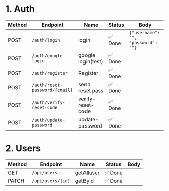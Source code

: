 # 1. Auth

| Method | Endpoint                          | Name                | Status    | Body |
| ------ | --------------------------------- | ------------------- | --------- | ---- |
| POST   | `/auth/login`                     | login               | ✅ Done   | `{"username": "", "password": ""}` |
| POST   | `/auth/google-login`              | google login(test)  | ✅ Done   |      |
| POST   | `/auth/register`                  | Register            | ✅ Done   |      |
| POST   | `/auth/reset-password/{email}`    | send reset pass     | ✅ Done   |      |
| POST   | `/auth/verify-reset-code`         | verify-reset-code   | ✅ Done   |      |
| POST   | `/auth/update-password`           | update-password     | ✅ Done   |      |

# 2. Users

| Method | Endpoint           | Name       | Status    | Body |
| ------ | ------------------ | ---------- | --------- | ---- |
| GET    | `/api/users`       | getAlluser | ✅ Done   |      |
| PATCH  | `/api/users/{id}`  | getByid    | ✅ Done   |      |
